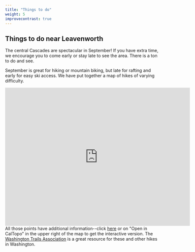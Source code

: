 ```yaml
---
title: "Things to do"
weight: 5
improvecontrast: true
---
```


## Things to do near Leavenworth

The central Cascades are spectacular in September! If you have extra time, we encourage you to come early or stay late to see the area. There is a ton to do and see.

September is great for hiking or mountain biking, but late for rafting and early for easy ski access.
We have put together a map of hikes of varying difficulty.
<div class="google-maps"><iframe width="600" height="450" frameborder="0" style="border:0"
src="https://caltopo.com/m/A86C" allowfullscreen></iframe></div>
All those points have additional information--click <A HREF="https://caltopo.com/m/A86C">here</A> or on "Open in CalTopo" in the upper right of the map to get the interactive version.
The <A HREF="https://wta.org">Washington Trails Association</A> is a great resource for these and other hikes in Washington.

